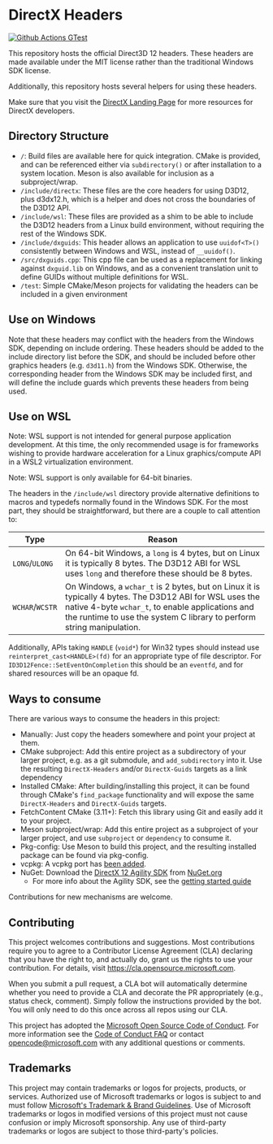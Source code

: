 # DirectX Headers

[![Github Actions GTest](https://github.com/ShumWengSang/DirectX-Headers/workflows/cmake.yml/badge.svg?branch=master)](https://github.com/ShumWengSang/DirectX-Headers//workflows/cmake.yml)

This repository hosts the official Direct3D 12 headers. These headers are made available under the MIT license rather than the traditional Windows SDK license.

Additionally, this repository hosts several helpers for using these headers.

Make sure that you visit the [DirectX Landing Page](https://devblogs.microsoft.com/directx/landing-page/) for more resources for DirectX developers.

## Directory Structure

* `/`: Build files are available here for quick integration. CMake is provided, and can be referenced either via `subdirectory()` or after installation to a system location. Meson is also available for inclusion as a subproject/wrap.
* `/include/directx`: These files are the core headers for using D3D12, plus d3dx12.h, which is a helper and does not cross the boundaries of the D3D12 API.
* `/include/wsl`: These files are provided as a shim to be able to include the D3D12 headers from a Linux build environment, without requiring the rest of the Windows SDK.
* `/include/dxguids`: This header allows an application to use `uuidof<T>()` consistently between Windows and WSL, instead of `__uuidof()`.
* `/src/dxguids.cpp`: This cpp file can be used as a replacement for linking against `dxguid.lib` on Windows, and as a convenient translation unit to define GUIDs without multiple definitions for WSL.
* `/test`: Simple CMake/Meson projects for validating the headers can be included in a given environment

## Use on Windows

Note that these headers may conflict with the headers from the Windows SDK, depending on include ordering. These headers should be added to the include directory list before the SDK, and should be included before other graphics headers (e.g. `d3d11.h`) from the Windows SDK. Otherwise, the corresponding header from the Windows SDK may be included first, and will define the include guards which prevents these headers from being used.

## Use on WSL

Note: WSL support is not intended for general purpose application development. At this time, the only recommended usage is for frameworks wishing to provide hardware acceleration for a Linux graphics/compute API in a WSL2 virtualization environment.

Note: WSL support is only available for 64-bit binaries.

The headers in the `/include/wsl` directory provide alternative definitions to macros and typedefs normally found in the Windows SDK. For the most part, they should be straightforward, but there are a couple to call attention to:

|Type|Reason|
|---|---|
|`LONG`/`ULONG`|On 64-bit Windows, a `long` is 4 bytes, but on Linux it is typically 8 bytes. The D3D12 ABI for WSL uses `long` and therefore these should be 8 bytes.|
|`WCHAR`/`WCSTR`|On Windows, a `wchar_t` is 2 bytes, but on Linux it is typically 4 bytes. The D3D12 ABI for WSL uses the native 4-byte `wchar_t`, to enable applications and the runtime to use the system C library to perform string manipulation.|

Additionally, APIs taking `HANDLE` (`void*`) for Win32 types should instead use `reinterpret_cast<HANDLE>(fd)` for an appropriate type of file descriptor. For `ID3D12Fence::SetEventOnCompletion` this should be an `eventfd`, and for shared resources will be an opaque fd.

## Ways to consume

There are various ways to consume the headers in this project:

* Manually: Just copy the headers somewhere and point your project at them.
* CMake subproject: Add this entire project as a subdirectory of your larger project, e.g. as a git submodule, and `add_subdirectory` into it. Use the resulting `DirectX-Headers` and/or `DirectX-Guids` targets as a link dependency
* Installed CMake: After building/installing this project, it can be found through CMake's `find_package` functionality and will expose the same `DirectX-Headers` and `DirectX-Guids` targets.
* FetchContent CMake (3.11+): Fetch this library using Git and easily add it to your project.
* Meson subproject/wrap: Add this entire project as a subproject of your larger project, and use `subproject` or `dependency` to consume it.
* Pkg-config: Use Meson to build this project, and the resulting installed package can be found via pkg-config.
* vcpkg: A vcpkg port has [been added](https://github.com/microsoft/vcpkg/tree/master/ports/directx-headers).
* NuGet: Download the [DirectX 12 Agility SDK](https://devblogs.microsoft.com/directx/announcing-dx12agility/) from [NuGet.org](https://www.nuget.org/packages/Microsoft.Direct3D.D3D12)
  * For more info about the Agility SDK, see the [getting started guide](https://devblogs.microsoft.com/directx/gettingstarted-dx12agility/)

Contributions for new mechanisms are welcome.

## Contributing

This project welcomes contributions and suggestions. Most contributions require you to agree to a Contributor License Agreement (CLA) declaring that you have the right to, and actually do, grant us the rights to use your contribution. For details, visit https://cla.opensource.microsoft.com.

When you submit a pull request, a CLA bot will automatically determine whether you need to provide a CLA and decorate the PR appropriately (e.g., status check, comment). Simply follow the instructions provided by the bot. You will only need to do this once across all repos using our CLA.

This project has adopted the [Microsoft Open Source Code of Conduct](https://opensource.microsoft.com/codeofconduct/). For more information see the [Code of Conduct FAQ](https://opensource.microsoft.com/codeofconduct/faq/) or contact [opencode@microsoft.com](mailto:opencode@microsoft.com) with any additional questions or comments.

## Trademarks

This project may contain trademarks or logos for projects, products, or services. Authorized use of Microsoft trademarks or logos is subject to and must follow [Microsoft's Trademark & Brand Guidelines](https://www.microsoft.com/en-us/legal/intellectualproperty/trademarks/usage/general). Use of Microsoft trademarks or logos in modified versions of this project must not cause confusion or imply Microsoft sponsorship. Any use of third-party trademarks or logos are subject to those third-party's policies.
